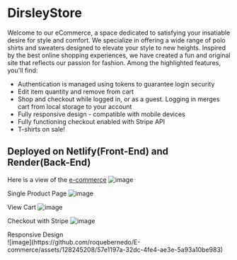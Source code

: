 # DirsleyStore
Welcome to our eCommerce, a space dedicated to satisfying your insatiable desire for style and comfort.
We specialize in offering a wide range of polo shirts and sweaters designed to elevate your style to new heights.
Inspired by the best online shopping experiences, we have created a fun and original site that reflects our passion for fashion.
Among the highlighted features, you'll find:

<ul>
  <li>Authentication is managed using tokens to guarantee login security</li>
  <li>Edit item quantity and remove from cart</li>
  <li>Shop and checkout while logged in, or as a guest. Logging in merges cart from local storage to your account</li>
  <li>Fully responsive design - compatible with mobile devices</li>
  <li>Fully functioning checkout enabled with Stripe API</li>
  <li>T-shirts on sale!</li>
</ul>

## Deployed on Netlify(Front-End) and Render(Back-End)
Here is a view of the [e-commerce](https://ecommerce-rq.netlify.app/)
![image](https://github.com/roquebernedo/E-commerce/assets/128245208/09f7ebc3-5a48-4ee6-b3d8-ba133824d057)

Single Product Page
![image](https://github.com/roquebernedo/E-commerce/assets/128245208/f184dc26-17a0-4070-ad7e-9c5eb47beca5)

View Cart
![image](https://github.com/roquebernedo/E-commerce/assets/128245208/98755326-776c-4ef9-80c3-b896b04d06b7)

Checkout with Stripe
![image](https://github.com/roquebernedo/E-commerce/assets/128245208/6dcca973-94d4-4c5f-9445-0ffc2f249edd)

<div styles="display: flex, flex-direction: column;">
  <div>Responsive Design</div>
</div>
![image](https://github.com/roquebernedo/E-commerce/assets/128245208/57e1197a-32dc-4fe4-ae3e-5a93a10be983)







